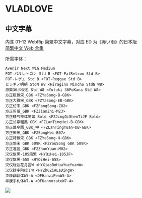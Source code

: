 # VLADLOVE

## 中文字幕

内含 01-12 WebRip 简繁中文字幕，对应 ED 为《赤い雨》的日本版  
[简繁中文 Web 合集](https://github.com/Nekomoekissaten-SUB/Nekomoekissaten-MIR-Subs/releases/download/subtitle_pkg/VLADLOVE_Web_zho.7z)

所需字体：
```
Avenir Next W1G Medium
FOT-パルレトロン Std B <FOT-PalRetron Std B>
FOT-レゲエ Std B <FOT-Reggae Std B>
ヒラギノ明朝 StdN W8 <Hiragino Mincho StdN W8>
游築36ポ仮名 Std W8 <Yutuki 36PoKana Std W8>
方正粗雅宋_GBK <FZYaSong-B-GBK>
方正大雅宋_GBK <FZYaSong-EB-GBK>
方正仿宋_GBK <FZFangSong-Z02>
方正剪纸_GBK <FZJianZhi-M23>
方正精气神体简繁 Bold <FZJingQiShenTiJF Bold>
方正兰亭粗黑_GBK <FZLanTingHei-B-GBK>
方正兰亭圆_GBK_中 <FZLanTingYuan-DB-GBK>
方正宋黑_GBK <FZSongHei-B07>
方正特雅宋_GBK <FZYaSong-H-GBK>
方正悠宋 GBK 509R <FZYouSong GBK 509R>
方正准圆_GBK <FZZhunYuan-M02>
汉仪旗黑-105简繁 <HYQiHei-105JF>
汉仪旗黑-65S <HYQiHei-65S>
汉仪晓波花月圆W <HYXiaoBoHuaYueYuanW>
汉仪铸字阿拉丁W <HYZhuZiALaDingW>
华康翩翩体W5-A <DFHanziPenW5-A>
华康手札体W7-A <DFHannotateW7-A>
```

![](https://nekomoe.pages.dev/images/2021-01/VLAD-LOVE.jpg)